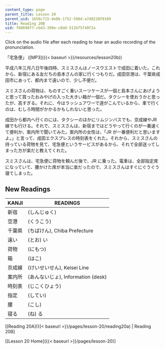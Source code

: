 ```yaml
---
content_type: page
parent_title: Lesson 20
parent_uid: 1658c715-de8b-1752-598d-a7d8228f0109
title: Reading 20B
uid: f88698f7-cb43-399e-c0dd-512bf5f40f2a
---
```


Click on the audio file after each reading to hear an audio recording of the pronunciation.

「宅急便」 ([MP3]({{< baseurl >}}/resources/lesson20b))

平成八年三月八日午後四時、スミスさんはノースウエストで成田に着いた。これから、新宿にある友だちの島本さんの家に行くつもりだ。成田空港は、千葉県成田市にあって、都内まで遠いので、少し不便だ。

スミスさんの荷物は、ものすごく重いスーツケースが一個と島本さんにあげようと思って買ったおみやげの入った大きい箱が一個だ。タクシーを使おうかと思ったが、高すぎる。それに、今はラッシュアワーで道がこんでいるから、車で行くのは、むしろ時間がかかるかもしれないと思った。

成田から都内へ行くのには、タクシーのほかにリムジンバスでも、京成線やJR線でも行ける。それで、スミスさんは、新宿まではどうやって行くのが一番速くて便利か、案内所で聞いてみた。案内所の女性は、「JR が一番便利だと思いますよ。」と言って、成田エクスプレスの時刻表をくれた。それから、スミスさんの持っている荷物を見て、宅急便というサービスがあるから、それで全部送ってしまった方が楽だと教えてくれた。

スミスさんは、宅急便に荷物を頼んだ後で、JR に乗った。電車は、全部指定席になっていて、腰かけた席が本当に楽だったので、スミスさんはすぐにぐうぐう寝てしまった。

New Readings
------------

| KANJI | READINGS |
| --- | --- |
| 新宿 | (しんじゅく) |
| 空港 | (くうこう) |
| 千葉県 | (ちばけん), Chiba Prefecture |
| 遠い | (とお) い |
| 荷物 | (にもつ) |
| 箱 | (はこ) |
| 京成線 | (けいせいせん), Keisei Line |
| 案内所 | (あんないじょ), Information (desk) |
| 時刻表 | (じこくひょう) |
| 指定 | (してい) |
| 腰 | (こし) |
| 寝る | (ね) る 

\[[Reading 20A]({{< baseurl >}}/pages/lesson-20/reading20a) | Reading 20B\]

\[[Lesson 20 Home]({{< baseurl >}}/pages/lesson-20)\]